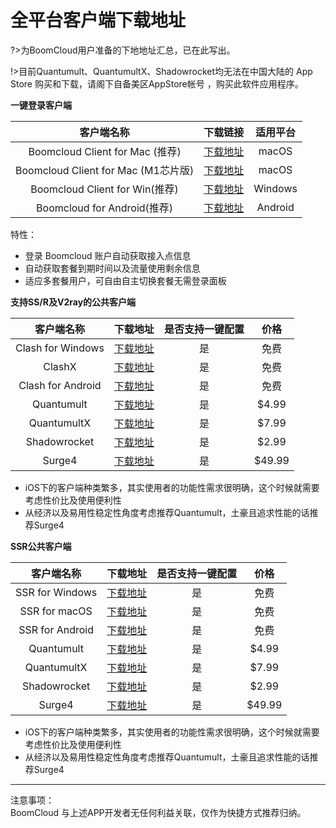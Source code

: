 # 全平台客户端下载地址

?>为BoomCloud用户准备的下地地址汇总，已在此写出。

!>目前Quantumult、QuantumultX、Shadowrocket均无法在中国大陆的 App Store 购买和下载，请阁下自备美区AppStore帐号 ，购买此软件应用程序。  

**一键登录客户端**

| 客户端名称 | 下载链接 | 适用平台 |
| :---: | :---: | :---: |
| Boomcloud Client for Mac (推荐)| [下载地址](https://cdn.t9c.co/download/BoomCloud_0.3.1.dmg) | macOS |
| Boomcloud Client for Mac (M1芯片版)| [下载地址](https://cdn.t9c.co/download/BoomCloud_0.3.1-arm64.dmg) | macOS | 
| Boomcloud Client for Win(推荐)| [下载地址](https://cdn.t9c.co/download/BoomCloud_0.3.1.exe) | Windows | 
| Boomcloud  for Android(推荐)| [下载地址](https://cdn.t9c.co/download/BoomCloud_1.2.15.apk) | Android | 

特性：  
* 登录 Boomcloud 账户自动获取接入点信息
* 自动获取套餐到期时间以及流量使用剩余信息 
* 适应多套餐用户，可自由自主切换套餐无需登录面板  


**支持SS/R及V2ray的公共客户端**

| 客户端名称 | 下载地址 | 是否支持一键配置 | 价格 |
| :---: | :---: | :---: | :---: |
| Clash for Windows | [下载地址](https://cdn.t9c.co/download/Clash.for.Windows.Setup.0.13.6.exe) | 是 | 免费 |
| ClashX | [下载地址](https://cdn.t9c.co/download/ClashX.dmg) | 是 | 免费 |
| Clash for Android | [下载地址](https://cdn.t9c.co/download/Clash2.1.6.apk) | 是 | 免费 |
| Quantumult | [下载地址](https://apps.apple.com/us/app/quantumult/id1252015438) | 是 | $4.99 |
| QuantumultX | [下载地址](https://apps.apple.com/us/app/quantumult-x/id1443988620) | 是 | $7.99 |
| Shadowrocket | [下载地址](https://apps.apple.com/us/app/shadowrocket/id932747118) | 是 | $2.99 |
| Surge4 | [下载地址](https://apps.apple.com/us/app/surge-4/id1442620678) | 是 | $49.99 |

* iOS下的客户端种类繁多，其实使用者的功能性需求很明确，这个时候就需要考虑性价比及使用便利性
* 从经济以及易用性稳定性角度考虑推荐Quantumult，土豪且追求性能的话推荐Surge4


**SSR公共客户端**

| 客户端名称 | 下载地址 | 是否支持一键配置 | 价格 |
| :---: | :---: | :---: | :---: |
| SSR for Windows | [下载地址](https://cdn.t9c.co/download/ShadowsocksR.7z) | 是 | 免费 |
| SSR for macOS | [下载地址](https://cdn.t9c.co/download/ssr-mac.dmg) | 是 | 免费 |
| SSR for Android | [下载地址](https://cdn.t9c.co/download/ssr-android.apk) | 是 | 免费 |
| Quantumult | [下载地址](https://apps.apple.com/us/app/quantumult/id1252015438) | 是 | $4.99 |
| QuantumultX | [下载地址](https://apps.apple.com/us/app/quantumult-x/id1443988620) | 是 | $7.99 |
| Shadowrocket | [下载地址](https://apps.apple.com/us/app/shadowrocket/id932747118) | 是 | $2.99 |
| Surge4 | [下载地址](https://apps.apple.com/us/app/surge-4/id1442620678) | 是 | $49.99 |

* iOS下的客户端种类繁多，其实使用者的功能性需求很明确，这个时候就需要考虑性价比及使用便利性 
* 从经济以及易用性稳定性角度考虑推荐Quantumult，土豪且追求性能的话推荐Surge4
 
---
注意事项：  
BoomCloud 与上述APP开发者无任何利益关联，仅作为快捷方式推荐归纳。



